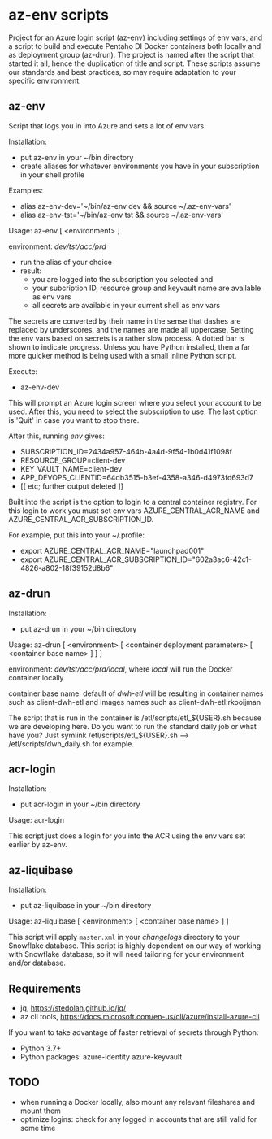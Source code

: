 # az-env scripts

Project for an Azure login script (az-env) including settings of env vars, and a script to build and execute Pentaho DI Docker containers both locally and as deployment group (az-drun). The project is named after the script that started it all, hence the duplication of title and script.
These scripts assume our standards and best practices, so may require adaptation to your specific environment.

## az-env

Script that logs you in into Azure and sets a lot of env vars.

Installation:

- put az-env in your ~/bin directory
- create aliases for whatever environments you have in your subscription in your shell profile

Examples:

- alias az-env-dev='~/bin/az-env dev && source ~/.az-env-vars'
- alias az-env-tst='~/bin/az-env tst && source ~/.az-env-vars'

Usage:
az-env [ \<environment> ]

environment: *dev/tst/acc/prd*

- run the alias of your choice
- result:
  - you are logged into the subscription you selected and
  - your subcription ID, resource group and keyvault name are available as env vars
  - all secrets are available in your current shell as env vars

The secrets are converted by their name in the sense that dashes are replaced by underscores, and the names are made all uppercase.
Setting the env vars based on secrets is a rather slow process. A dotted bar is shown to indicate progress.
Unless you have Python installed, then a far more quicker method is being used with a small inline Python script.

Execute:

- az-env-dev

This will prompt an Azure login screen where you select your account to be used. After this, you need to select the subscription to use. The last option is 'Quit' in case you want to stop there.

After this, running *env* gives:

- SUBSCRIPTION_ID=2434a957-464b-4a4d-9f54-1b0d41f1098f
- RESOURCE_GROUP=client-dev
- KEY_VAULT_NAME=client-dev
- APP_DEVOPS_CLIENTID=64db3515-b3ef-4358-a346-d4973fd693d7
- [[ etc; further output deleted ]]

Built into the script is the option to login to a central container registry.
For this login to work you must set env vars AZURE_CENTRAL_ACR_NAME and AZURE_CENTRAL_ACR_SUBSCRIPTION_ID.

For example, put this into your ~/.profile:

- export AZURE_CENTRAL_ACR_NAME="launchpad001"
- export AZURE_CENTRAL_ACR_SUBSCRIPTION_ID="602a3ac6-42c1-4826-a802-18f39152d8b6"

## az-drun

Installation:

- put az-drun in your ~/bin directory

Usage:
az-drun [ \<environment> [ \<container deployment parameters> [ \<container base name> ] ] ]

environment: *dev/tst/acc/prd/local*, where *local* will run the Docker container locally

container base name: default of *dwh-etl* will be resulting in container names such as client-dwh-etl and images names such as client-dwh-etl:rkooijman

The script that is run in the container is /etl/scripts/etl_${USER}.sh because we are developing here. Do you want to run the standard daily job or what have you? Just symlink /etl/scripts/etl_${USER}.sh --> /etl/scripts/dwh_daily.sh for example.

## acr-login

Installation:

- put acr-login in your ~/bin directory

Usage:
acr-login

This script just does a login for you into the ACR using the env vars set earlier by az-env.

## az-liquibase

Installation:

- put az-liquibase in your ~/bin directory

Usage:
az-liquibase [ \<environment> [ \<container base name> ] ]

This script will apply `master.xml` in your *changelogs* directory to your Snowflake database.
This script is highly dependent on our way of working with Snowflake database, so it will need tailoring for your environment and/or database.

## Requirements

- jq, <https://stedolan.github.io/jq/>
- az cli tools, <https://docs.microsoft.com/en-us/cli/azure/install-azure-cli>

If you want to take advantage of faster retrieval of secrets through Python:

- Python 3.7+
- Python packages: azure-identity azure-keyvault

## TODO

- when running a Docker locally, also mount any relevant fileshares and mount them
- optimize logins: check for any logged in accounts that are still valid for some time
